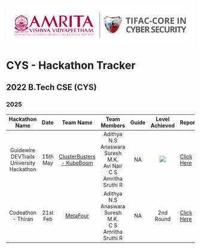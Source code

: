<p align="center">
  <img src="https://raw.githubusercontent.com/Amrita-TIFAC-Cyber/CYS-RAM/refs/heads/main/Assets/AVV_TIFAC-CORE_in_Cyber_Security.png" alt ="AMRITA-TIFAC-CYBER" width="880" />
</p>


# CYS - Hackathon Tracker 

## 2022 B.Tech CSE (CYS) 

### 2025 

|    Hackathon Name   |           Date           |         Team Name      |         Team Members        |     Guide |    Level Achieved       | Report |
|:-------------------:|:------------------------:|:----------------------:|:---------------------------:|:-----------------:|:------------------------:|:---------------|
| Guidewire <br/> DEVTrails University Hackathon  |  15th May |  [ClusterBusters - KubeBoom](https://github.com/CS-Amritha/DT) | Adithya N.S <br/> Anaswara Suresh M.K. <br/> Avi Nair <br/>  C S Amritha <br/> Sruthi R | NA | ![](https://img.shields.io/badge/-Won_First-gold) | [Click Here](2025/Guidewire.md) |
| Codeathon - Thiran | 21st Feb | [MetaFour]() | Adithya N.S <br/> Anaswara Suresh M.K. <br/> C S Amritha <br/> Sruthi R | NA | 2nd Round |  [Click Here](2025/Codeathon_Thiran) | 




